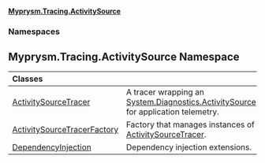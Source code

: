 #### [Myprysm.Tracing.ActivitySource](index.md 'index')
### Namespaces
<a name='Myprysm_Tracing_ActivitySource'></a>
## Myprysm.Tracing.ActivitySource Namespace

| Classes | |
| :--- | :--- |
| [ActivitySourceTracer](Myprysm_Tracing_ActivitySource_ActivitySourceTracer.md 'Myprysm.Tracing.ActivitySource.ActivitySourceTracer') | A tracer wrapping an [System.Diagnostics.ActivitySource](https://docs.microsoft.com/en-us/dotnet/api/System.Diagnostics.ActivitySource 'System.Diagnostics.ActivitySource') for application telemetry.<br/> |
| [ActivitySourceTracerFactory](Myprysm_Tracing_ActivitySource_ActivitySourceTracerFactory.md 'Myprysm.Tracing.ActivitySource.ActivitySourceTracerFactory') | Factory that manages instances of [ActivitySourceTracer](Myprysm_Tracing_ActivitySource_ActivitySourceTracer.md 'Myprysm.Tracing.ActivitySource.ActivitySourceTracer').<br/> |
| [DependencyInjection](Myprysm_Tracing_ActivitySource_DependencyInjection.md 'Myprysm.Tracing.ActivitySource.DependencyInjection') | Dependency injection extensions.<br/> |
  
